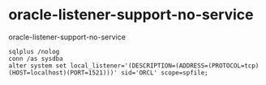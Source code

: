 # oracle-listener-support-no-service
oracle-listener-support-no-service

```
sqlplus /nolog
conn /as sysdba
alter system set local_listener='(DESCRIPTION=(ADDRESS=(PROTOCOL=tcp)(HOST=localhost)(PORT=1521)))' sid='ORCL' scope=spfile;
```
